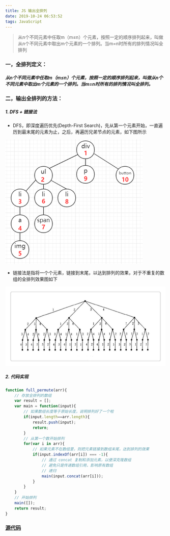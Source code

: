 ```yaml
---
title: JS 输出全排列
date: 2019-10-24 06:53:52
tags: JavaScript
---
```


> 从n个不同元素中任取m（m≤n）个元素，按照一定的顺序排列起来，叫做从n个不同元素中取出m个元素的一个排列。当m=n时所有的排列情况叫全排列

<!-- more -->

### 一，全排列定义：
##### 从n个不同元素中任取m（m≤n）个元素，按照一定的顺序排列起来，叫做从n个不同元素中取出m个元素的一个排列。当m=n时所有的排列情况叫全排列。

### 二，输出全排列的方法：

##### 1. DFS + 链接法
- DFS，即深度遍历优先(Depth-First Search)，先从第一个元素开始，一直遍历到最末尾的元素为止，之后，再遍历兄弟节点的元素，如下图所示

![](/img/2019/full-permute-0.jpg)

- 链接法是指将一个个元素，链接到末尾，以达到排列的效果，对于不重复的数组的全排列效果图如下

![](/img/2019/full-permute-1.jpg)

##### 2. 代码实现

```js
function full_permute(arr){
    // 存放全排列的数组
    var result = [];
    var main = function(input){
        // 如果数组长度等于原始长度，说明排列好了一个啦
        if(input.length==arr.length){
            result.push(input);
            return;
        }
        // 从第一个数开始排列
        for(var i in arr){
            // 如果元素不在数组里，则把元素链接到数组末尾，达到排列的效果
            if(input.indexOf(arr[i]) === -1){
                // 通过 concat 复制和添加元素，以便深克隆数组
                // 避免只是传递数组引用，影响原有数组
                // 递归
                main(input.concat(arr[i]));
            }
        }
    }
    // 开始排列
    main([]);
    return result;
}

```
### [源代码](https://github.com/luckybirdme/blog/blob/master/example/js/full-permute.html)


